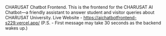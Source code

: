 CHARUSAT Chatbot Frontend.
This is the frontend for the CHARUSAT AI Chatbot—a friendly assistant to answer student and visitor queries about CHARUSAT University.
Live Website - https://aichatbotfrontend-s229.vercel.app/  (P.S. -  First message may take 30 seconds as the backend wakes up.)
